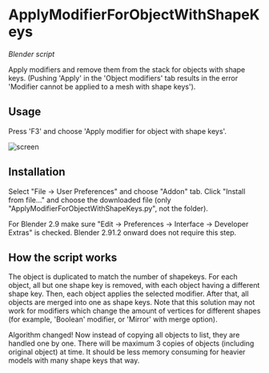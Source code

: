 # ApplyModifierForObjectWithShapeKeys
*Blender script*

Apply modifiers and remove them from the stack for objects with shape keys. 
(Pushing 'Apply' in the 'Object modifiers' tab results in the error 'Modifier cannot be applied to a mesh with shape keys').

## Usage

Press 'F3' and choose 'Apply modifier for object with shape keys'.

![screen](screen.png 'Addon location')

## Installation

Select "File -> User Preferences" and choose "Addon" tab. Click "Install from file..." and choose the downloaded file (only "ApplyModifierForObjectWithShapeKeys.py", not the folder).

For Blender 2.9 make sure "Edit -> Preferences -> Interface -> Developer Extras" is checked. Blender 2.91.2 onward does not require this step.

## How the script works

The object is duplicated to match the number of shapekeys. For each object, all but one shape key is removed, with each object having a different shape key. Then, each object applies the selected modifier. After that, all objects are merged into one as shape keys.
Note that this solution may not work for modifiers which change the amount of vertices for different shapes (for example, 'Boolean' modifier, or 'Mirror' with merge option).

Algorithm changed!
Now instead of copying all objects to list, they are handled one by one. There will be maximum 3 copies of objects (including original object) at time.
It should be less memory consuming for heavier models with many shape keys that way.
